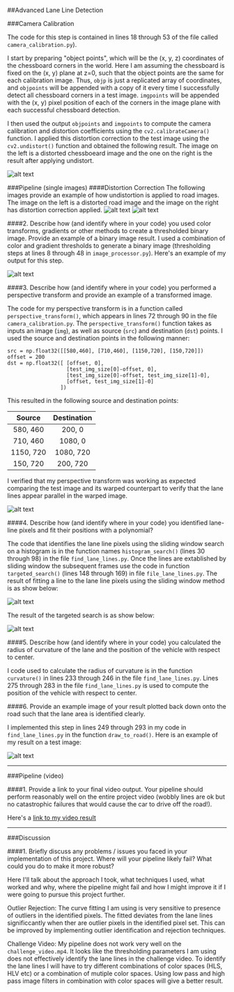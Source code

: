 ##Advanced Lane Line Detection

[//]: # (Image References)

[image1]: ./output_images/chess_undistorted.png "Chess Distort"
[image2]: ./output_images/straight_lines2.jpg "Road Distorted"
[image3]: ./output_images/undist.jpg "Road Undistorted"
[image4]: ./output_images/binary.jpg "Road Binary"
[image5]: ./output_images/undist_warped.png "Road Warped"
[image6]: ./output_images/sliding_window.jpg "Sliding Window"
[image7]: ./output_images/targeted_search.jpg "Targeted Search"
[image8]: ./output_images/image_final.jpg "Draw To Road"

[video1]: ./project_video_out.mp4 "Video"

###Camera Calibration

The code for this step is contained in lines 18 through 53 of the file called `camera_calibration.py`).

I start by preparing "object points", which will be the (x, y, z) coordinates of the chessboard corners in the world. Here I am assuming the chessboard is fixed on the (x, y) plane at z=0, such that the object points are the same for each calibration image.  Thus, `objp` is just a replicated array of coordinates, and `objpoints` will be appended with a copy of it every time I successfully detect all chessboard corners in a test image.  `imgpoints` will be appended with the (x, y) pixel position of each of the corners in the image plane with each successful chessboard detection.  

I then used the output `objpoints` and `imgpoints` to compute the camera calibration and distortion coefficients using the `cv2.calibrateCamera()` function.  I applied this distortion correction to the test image using the `cv2.undistort()` function and obtained the following result. The image on the left is a distorted chessboeard image and the one on the right is the result after applying undistort.

![alt text][image1]

###Pipeline (single images)
####Distortion Correction
The following images provide an example of how undistortion is applied to road images. The image on the left is a distorted road image and the image on the right has distortion correction applied.
![alt text][image2]
![alt text][image3]

####2. Describe how (and identify where in your code) you used color transforms, gradients or other methods to create a thresholded binary image.  Provide an example of a binary image result.
I used a combination of color and gradient thresholds to generate a binary image (thresholding steps at lines 8 through 48 in `image_processor.py`).  Here's an example of my output for this step.

![alt text][image4]

####3. Describe how (and identify where in your code) you performed a perspective transform and provide an example of a transformed image.

The code for my perspective transform is in a function called `perspective_transform()`, which appears in lines 72 through 90 in the file `camera_calibration.py`.  The `perspective_transform()` function takes as inputs an image (`img`), as well as source (`src`) and destination (`dst`) points. I used the source and destination points in the following manner:

```
src = np.float32([[580,460], [710,460], [1150,720], [150,720]])
offset = 200
dst = np.float32([ [offset, 0],
                   [test_img_size[0]-offset, 0],
                   [test_img_size[0]-offset, test_img_size[1]-0],
                   [offset, test_img_size[1]-0]
                 ])

```
This resulted in the following source and destination points:

| Source        | Destination   |
|:-------------:|:-------------:|
| 580, 460      | 200, 0        |
| 710, 460      | 1080, 0       |
| 1150, 720     | 1080, 720     |
| 150, 720      | 200, 720      |

I verified that my perspective transform was working as expected comparing the test image and its warped counterpart to verify that the lane lines appear parallel in the warped image.

![alt text][image5]

####4. Describe how (and identify where in your code) you identified lane-line pixels and fit their positions with a polynomial?

The code that identifies the lane line pixels using the sliding window search on a histogram is in the function names `histogram_search()` (lines 30 through 98) in the file `find_lane_lines.py`. Once the lines are extablished by sliding window the subsequent frames use the code in function `targeted_search()` (lines 148 through 169) in file `file_lane_lines.py`. The result of fitting a line to the lane line pixels using the sliding window method is as show below:

![alt text][image6]

The result of the targeted search is as show below:

![alt text][image7]

####5. Describe how (and identify where in your code) you calculated the radius of curvature of the lane and the position of the vehicle with respect to center.

I code used to calculate the radius of curvature is in the function `curvature()` in lines 233 through 246 in the file `find_lane_lines.py`. Lines 275 through 283 in the file `find_lane_lines.py` is used to compute the position of the vehicle with respect to center.

####6. Provide an example image of your result plotted back down onto the road such that the lane area is identified clearly.

I implemented this step in lines 249 through 293 in my code in `find_lane_lines.py` in the function `draw_to_road()`.  Here is an example of my result on a test image:

![alt text][image8]

---

###Pipeline (video)

####1. Provide a link to your final video output.  Your pipeline should perform reasonably well on the entire project video (wobbly lines are ok but no catastrophic failures that would cause the car to drive off the road!).

Here's a [link to my video result](./project_video_out.mp4)

---

###Discussion

####1. Briefly discuss any problems / issues you faced in your implementation of this project.  Where will your pipeline likely fail?  What could you do to make it more robust?

Here I'll talk about the approach I took, what techniques I used, what worked and why, where the pipeline might fail and how I might improve it if I were going to pursue this project further.

Outlier Rejection:
The curve fitting I am using is very sensitive to presence of outliers in the identified pixels. The fitted deviates from the lane lines significcantly when ther are outlier pixels in the identified pixel set. This can be improved by implementing outlier identification and rejection techniques.

Challenge Video:
My pipeline does not work very well on the `challenge_video.mp4`. It looks like the thresholding parameters I am using does not effectively identify the lane lines in the challenge video. To identify the lane lines I will have to try different combinations of color spaces (HLS, HLV etc) or a combination of mutiple color spaces. Using low pass and high pass image filters in combination with color spaces will give a better result.
